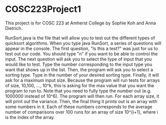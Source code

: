 # COSC223Project1

This project is for COSC 223 at Amherst College by Sophie Koh and Anna Dietrich.

RunSort.java is the file that will allow you to test out the different types of quicksort algorithms. When you type java RunSort, a series of questions will appear in the console. The first question, "Is this a test?" was just for us to test out our code. You should type "n" if you want to be able to control the input. The next question will ask you to select the type of input that you would like to test. Type the number corresponding to the input type you want that shows up in the list. Then, the program will ask you to select a sorting type. Type in the number of your desired sorting type. Finally, it will ask for a maximum input size. Because the program will run tests for arrays of size, 10,100, ..., 10^k, this is asking for the max value that you want the program to run to. Note that you need to fully type the number out (e.g. 1000000 instead of 10^6). The program will then run. For each array size, it will print out the variance. Then, the final thing it prints out is an array with some numbers in it. Each of these numbers corresponds to the average number of comparisons over 100 runs for an array of size 10^{i+1}, where i is the index of the array.
